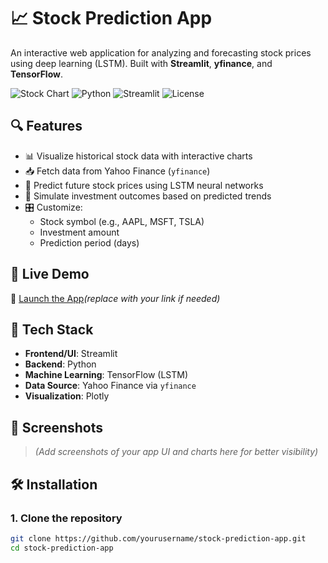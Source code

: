 # 📈 Stock Prediction App

An interactive web application for analyzing and forecasting stock prices using deep learning (LSTM). Built with **Streamlit**, **yfinance**, and **TensorFlow**.

![Stock Chart](https://img.shields.io/badge/Status-Active-brightgreen) ![Python](https://img.shields.io/badge/Python-3.8%2B-blue) ![Streamlit](https://img.shields.io/badge/Framework-Streamlit-orange) ![License](https://img.shields.io/badge/License-MIT-lightgrey)

## 🔍 Features

- 📊 Visualize historical stock data with interactive charts
- 📥 Fetch data from Yahoo Finance (`yfinance`)
- 🧠 Predict future stock prices using LSTM neural networks
- 💸 Simulate investment outcomes based on predicted trends
- 🎛️ Customize:
  - Stock symbol (e.g., AAPL, MSFT, TSLA)
  - Investment amount
  - Prediction period (days)

## 🚀 Live Demo

🔗 [Launch the App](https://stock-prediction-app-24-cs-ds-4b-14.streamlit.app/)*(replace with your link if needed)*

## 🧰 Tech Stack

- **Frontend/UI**: Streamlit
- **Backend**: Python
- **Machine Learning**: TensorFlow (LSTM)
- **Data Source**: Yahoo Finance via `yfinance`
- **Visualization**: Plotly

## 📸 Screenshots

> *(Add screenshots of your app UI and charts here for better visibility)*

## 🛠️ Installation

### 1. Clone the repository

```bash
git clone https://github.com/yourusername/stock-prediction-app.git
cd stock-prediction-app

